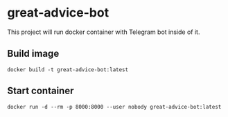 # great-advice-bot
This project will run docker container with Telegram bot inside of it.
## Build image
`docker build -t great-advice-bot:latest`
## Start container
`docker run -d --rm -p 8000:8000 --user nobody great-advice-bot:latest`